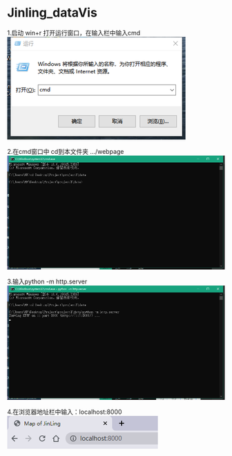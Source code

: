 # Jinling_dataVis
1.启动
    win+r 打开运行窗口，在输入栏中输入cmd
    ![Image text](./src/images/cmd.jpg)

2.在cmd窗口中 cd到本文件夹 .../webpage
    ![Image text](./src/images/site.jpg)

3.输入python -m http.server 
    ![Image text](./src/images/python.jpg)

4.在浏览器地址栏中输入：localhost:8000 
    ![Image text](./src/images/website.jpg)
